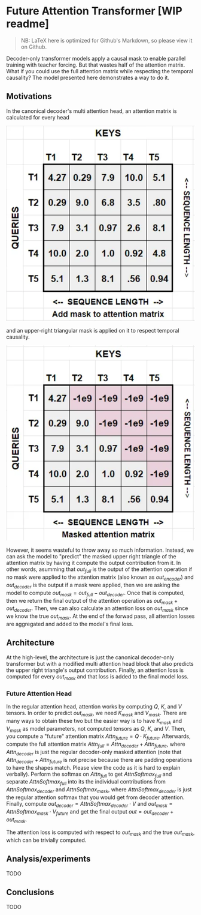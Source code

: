 # Future Attention Transformer [WIP readme]
> NB: LaTeX here is optimized for Github's Markdown, so please view it on Github.

Decoder-only transformer models apply a causal mask to enable parallel training with teacher forcing. But that wastes half of the attention matrix. What if you could use the full attention matrix while respecting the temporal causality? The model presented here demonstrates a way to do it.

## Motivations

In the canonical decoder's multi attention head, an attention matrix is calculated for every head

![sdasd](assets/matrix_2.png)

and an upper-right triangular mask is applied on it to respect temporal causality.

![sdasd](assets/matrix_3.png)

However, it seems wasteful to throw away so much information. Instead, we can ask the model to "predict" the masked upper right triangle of the attention matrix by having it compute the output contribution from it. In other words, asumming that $out_{full}$ is the output of the attention operation if no mask were applied to the attention matrix (also known as $out_{encoder}$) and $out_{decoder}$ is the output if a mask were applied, then we are asking the model to compute $out_{mask} = out_{full} - out_{decoder}$. Once that is computed, then we return the final output of the attention operation as $out_{mask} + out_{decoder}$. Then, we can also calculate an attention loss on $out_{mask}$ since we know the true $out_{mask}$. At the end of the forwad pass, all attention losses are aggregated and added to the model's final loss.

## Architecture

At the high-level, the architecture is just the canonical decoder-only transformer but with a modified multi attention head block that also predicts the upper right triangle's output contribution. Finally, an attention loss is computed for every $out_{mask}$ and that loss is added to the final model loss.

### Future Attention Head

In the regular attention head, attention works by computing $Q$, $K$, and $V$ tensors. In order to predict $out_{mask}$, we need $K_{mask}$ and $V_{mask}$. There are many ways to obtain these two but the easier way is to have $K_{mask}$ and $V_{mask}$ as model parameters, not computed tensors as $Q$, $K$, and $V$. Then, you compute a "future" attention matrix $Attn_{future} = Q \cdot K_{future}$. Afterwards, compute the full attention matrix $Attn_{full} = Attn_{decoder} + Attn_{future}$, where $Attn_{decoder}$ is just the regular decoder-only masked attention (note that $Attn_{decoder} + Attn_{future}$ is not precise because there are padding operations to have the shapes match. Please view the code as it is hard to explain verbally). Perform the softmax on $Attn_{full}$ to get $AttnSoftmax_{full}$ and separate $AttnSoftmax_{full}$ into its the individual contributions from $AttnSoftmax_{decoder}$ and $AttnSoftmax_{mask}$, where $AttnSoftmax_{decoder}$ is just the regular attention softmax that you would get from decoder attention. Finally, compute $out_{decoder}= AttnSoftmax_{decoder} \cdot V$ and $out_{mask}= AttnSoftmax_{mask} \cdot V_{future}$ and get the final output $out = out_{decoder} + out_{mask}$. 

The attention loss is computed with respect to $out_{mask}$ and the true $out_{mask}$, which can be trivially computed.

## Analysis/experiments

TODO

## Conclusions

TODO